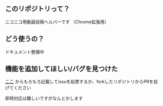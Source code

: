 ## このリポジトリって？
ニコニコ用動画投稿ヘルパーです
（Chrome拡張用）

## どう使うの？
ドキュメント整備中

## 機能を追加してほしい/バグを見つけた
[ここ](https://github.com/aisuman198/nicoup/issues/new/choose) からもろもろ記載してissuを起票するか、forkしたリポジトリからPRを投げてください

即時対応は難しいですがなんとかします
